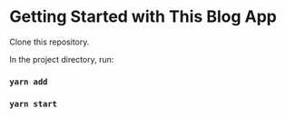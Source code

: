 # Getting Started with This Blog App

Clone this repository.

In the project directory, run:

  ### `yarn add`

  ### `yarn start`